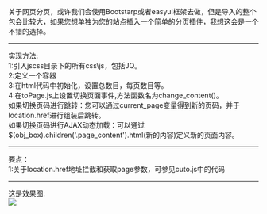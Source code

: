 关于网页分页，或许我们会使用Bootstarp或者easyui框架去做，但是导入的整个包会比较大，如果您想单独为您的站点插入一个简单的分页插件，我想这会是一个不错的选择。  
****
实现方法:  
1:引入jscss目录下的所有css\js，包括JQ。  
2:定义一个容器  
3:在html代码中初始化，设置总数目，每页数目等。  
4:在toPage.js上设置切换页面事件,方法函数名为change_content()。  
  如果切换页码进行跳转：您可以通过current_page变量得到新的页码，并于location.href进行组装后跳转。  
  如果切换页码进行AJAX动态加载：可以通过$(obj_box).children('.page_content').html(新的内容)定义新的页面内容。  
****
要点：  
1:关于location.href地址拦截和获取page参数，可参见cuto.js中的代码  
****
这是效果图:  
![](demo.png)
